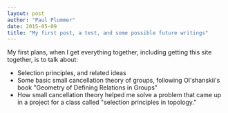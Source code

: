 ```yaml
---
layout: post
author: "Paul Plummer"
date: 2015-05-09
title: "My first post, a test, and some possible future writings"
---
```


My first plans, when I get everything together, including getting this site together, is to talk about:

* Selection principles, and related ideas
* Some basic small cancellation theory of groups, following Ol'shanskii's book "Geometry of Defining Relations in Groups"
* How small cancellation theory helped me solve a problem that came up in a project for a class called "selection principles in topology." 
